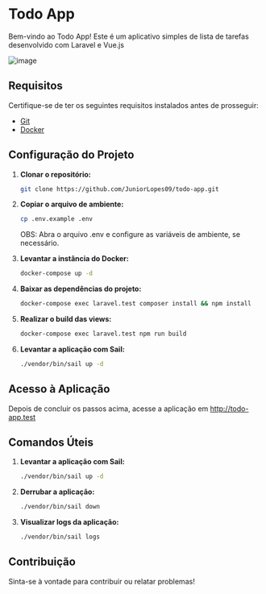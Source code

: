 # Todo App

Bem-vindo ao Todo App! Este é um aplicativo simples de lista de tarefas desenvolvido com Laravel e Vue.js

![image](https://github.com/JuniorLopes09/todo-app/assets/62529285/fa9cf758-8c4f-4dd4-bccf-b08cc05fa3f3)


## Requisitos

Certifique-se de ter os seguintes requisitos instalados antes de prosseguir:

- [Git](https://git-scm.com/)
- [Docker](https://www.docker.com/)

## Configuração do Projeto

1. **Clonar o repositório:**

   ```bash
   git clone https://github.com/JuniorLopes09/todo-app.git
   ```
2. **Copiar o arquivo de ambiente:**
    ```bash
    cp .env.example .env
    ```
   OBS: Abra o arquivo .env e configure as variáveis de ambiente, se necessário.


3. **Levantar a instância do Docker:**

    ```bash
    docker-compose up -d 
    ```

4. **Baixar as dependências do projeto:**
    ```bash
    docker-compose exec laravel.test composer install && npm install
    ```
5. **Realizar o build das views:**
    ```bash
    docker-compose exec laravel.test npm run build
    ```
6. **Levantar a aplicação com Sail:**
    ```bash
    ./vendor/bin/sail up -d
    ```
## Acesso à Aplicação
Depois de concluir os passos acima, acesse a aplicação em http://todo-app.test

## Comandos Úteis
1. **Levantar a aplicação com Sail:**
    ```bash
    ./vendor/bin/sail up -d
    ```
2. **Derrubar a aplicação:**
    ```bash
    ./vendor/bin/sail down
    ```
3. **Visualizar logs da aplicação:**
    ```bash
    ./vendor/bin/sail logs
    ```
## Contribuição
Sinta-se à vontade para contribuir ou relatar problemas!



   
